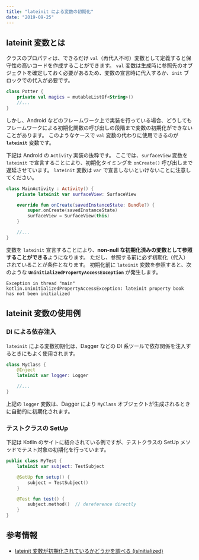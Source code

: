 ```yaml
---
title: "lateinit による変数の初期化"
date: "2019-09-25"
---
```


lateinit 変数とは
----

クラスのプロパティは、できるだけ `val`（再代入不可）変数として定義すると保守性の高いコードを作成することができます。
`val` 変数は生成時に参照先のオブジェクトを確定しておく必要があるため、変数の宣言時に代入するか、`init` ブロックでの代入が必要です。

```kotlin
class Potter {
    private val magics = mutableListOf<String>()
    //...
}
```

しかし、Android などのフレームワーク上で実装を行っている場合、どうしてもフレームワークによる初期化関数の呼び出しの段階まで変数の初期化ができないことがあります。
このようなケースで `val` 変数の代わりに使用できるのが **`lateinit`** 変数です。

下記は Android の `Activity` 実装の抜粋です。
ここでは、`surfaceView` 変数を `lateinit` で宣言することにより、初期化タイミングを `onCreate()` 呼び出しまで遅延させています。
`lateinit` 変数は `var` で宣言しないといけないことに注意してください。

```kotlin
class MainActivity : Activity() {
    private lateinit var surfaceView: SurfaceView

    override fun onCreate(savedInstanceState: Bundle?) {
        super.onCreate(savedInstanceState)
        surfaceView = SurfaceView(this)
    }

    //...
}
```

変数を `lateinit` 宣言することにより、**non-null な初期化済みの変数として参照することができる**ようになります。
ただし、参照する前に必ず初期化（代入）されていることが条件となります。
初期化前に `lateinit` 変数を参照すると、次のような **`UninitializedPropertyAccessException`** が発生します。

```
Exception in thread "main" kotlin.UninitializedPropertyAccessException: lateinit property book has not been initialized
```


lateinit 変数の使用例
----

### DI による依存注入

`lateinit` による変数初期化は、Dagger などの DI 系ツールで依存関係を注入するときにもよく使用されます。

```kotlin
class MyClass {
    @Inject
    lateinit var logger: Logger

    //...
}
```

上記の `logger` 変数は、Dagger により `MyClass` オブジェクトが生成されるときに自動的に初期化されます。

### テストクラスの SetUp

下記は Kotlin のサイトに紹介されている例ですが、テストクラスの SetUp メソッドでテスト対象の初期化を行っています。

```kotlin
public class MyTest {
    lateinit var subject: TestSubject

    @SetUp fun setup() {
        subject = TestSubject()
    }

    @Test fun test() {
        subject.method()  // dereference directly
    }
}
```


参考情報
----

- [lateinit 変数が初期化されているかどうかを調べる (isInitialized)](./lateinit-isinitialized.html)

